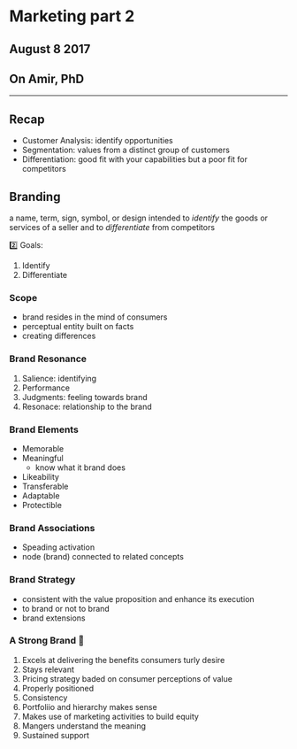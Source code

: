 # Marketing part 2

## August 8 2017
## On Amir, PhD

---

## Recap

* Customer Analysis: identify opportunities 
* Segmentation: values from a distinct group of customers
* Differentiation: good fit with your capabilities but a poor fit for competitors

## Branding

a name, term, sign, symbol, or design intended to *identify* the goods or services of a seller and to *differentiate* from competitors

:two: Goals:
  1. Identify
  2. Differentiate 

### Scope

* brand resides in the mind of consumers
* perceptual entity built on facts
* creating differences

### Brand Resonance

1. Salience: identifying
2. Performance
3. Judgments: feeling towards brand 
4. Resonace: relationship to the brand

### Brand Elements

* Memorable 
* Meaningful 
  * know what it brand does
* Likeability
* Transferable 
* Adaptable
* Protectible

### Brand Associations

* Speading activation
 * node (brand) connected to related concepts 

### Brand Strategy

* consistent with the value proposition and enhance its execution
* to brand or not to brand
* brand extensions 

### A Strong Brand :muscle:

1. Excels at delivering the benefits consumers turly desire
2. Stays relevant
3. Pricing strategy baded on consumer perceptions of value
4. Properly positioned
5. Consistency 
6. Portfoliio and hierarchy makes sense
7. Makes use of marketing activities to build equity
8. Mangers understand the meaning
9. Sustained support



